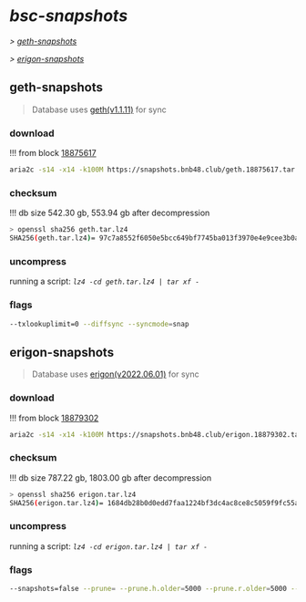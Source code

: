 # *bsc-snapshots*


*\> [geth-snapshots](#geth-snapshots)*

*\> [erigon-snapshots](#erigon-snapshots)*


## geth-snapshots


> Database uses [geth(v1.1.11)](https://github.com/bnb-chain/bsc/releases/tag/v1.1.11) for sync


### download

<!-- begin_geth -->

!!! from block [18875617](https://bscscan.com/block/18875617)
```bash
aria2c -s14 -x14 -k100M https://snapshots.bnb48.club/geth.18875617.tar.lz4 -o geth.tar.lz4
```


### checksum


!!! db size 542.30 gb, 553.94 gb after decompression
```bash
> openssl sha256 geth.tar.lz4
SHA256(geth.tar.lz4)= 97c7a8552f6050e5bcc649bf7745ba013f3970e4e9cee3b0a2fb0c32e27b21d2
```

<!-- end_geth -->

### uncompress


running a script: _`lz4 -cd geth.tar.lz4 | tar xf -`_


### flags


```bash
--txlookuplimit=0 --diffsync --syncmode=snap
```


## erigon-snapshots


> Database uses [erigon(v2022.06.01)](https://github.com/ledgerwatch/erigon/releases/tag/v2022.06.01) for sync


### download

<!-- begin_erigon -->

!!! from block [18879302](https://bscscan.com/block/18879302)
```bash
aria2c -s14 -x14 -k100M https://snapshots.bnb48.club/erigon.18879302.tar.lz4 -o erigon.tar.lz4
```


### checksum


!!! db size 787.22 gb, 1803.00 gb after decompression
```bash
> openssl sha256 erigon.tar.lz4
SHA256(erigon.tar.lz4)= 1684db28b0d0edd7faa1224bf3dc4ac8ce8c5059f9fc55a6e1f6f3d1ba4ffcb8
```

<!-- end_erigon -->

### uncompress


running a script: _`lz4 -cd erigon.tar.lz4 | tar xf -`_


### flags


```bash
--snapshots=false --prune= --prune.h.older=5000 --prune.r.older=5000 --prune.t.older=5000 --prune.c.older=5000
```
